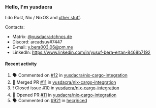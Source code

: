### Hello, I'm yusdacra

I do Rust, Nix / NixOS and [other stuff](https://yusdacra.gitlab.io/about).

Contacts:
- Matrix: [@yusdacra:tchncs.de](https://matrix.to/#/@yusdacra:tchncs.de)
- Discord: arcadsuy#7447
- E-mail: y.bera003.06@pm.me
- LinkedIn: https://www.linkedin.com/in/yusuf-bera-ertan-8468b7192

#### Recent activity

<!--START_SECTION:activity-->
1. 🗣 Commented on [#12](https://github.com/yusdacra/nix-cargo-integration/issues/12) in [yusdacra/nix-cargo-integration](https://github.com/yusdacra/nix-cargo-integration)
2. 🎉 Merged PR [#11](https://github.com/yusdacra/nix-cargo-integration/pull/11) in [yusdacra/nix-cargo-integration](https://github.com/yusdacra/nix-cargo-integration)
3. ❗️ Closed issue [#10](https://github.com/yusdacra/nix-cargo-integration/issues/10) in [yusdacra/nix-cargo-integration](https://github.com/yusdacra/nix-cargo-integration)
4. 💪 Opened PR [#11](https://github.com/yusdacra/nix-cargo-integration/pull/11) in [yusdacra/nix-cargo-integration](https://github.com/yusdacra/nix-cargo-integration)
5. 🗣 Commented on [#921](https://github.com/hecrj/iced/issues/921) in [hecrj/iced](https://github.com/hecrj/iced)
<!--END_SECTION:activity-->
